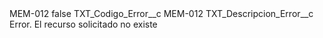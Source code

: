 <?xml version="1.0" encoding="UTF-8"?>
<CustomMetadata xmlns="http://soap.sforce.com/2006/04/metadata" xmlns:xsi="http://www.w3.org/2001/XMLSchema-instance" xmlns:xsd="http://www.w3.org/2001/XMLSchema">
    <label>MEM-012</label>
    <protected>false</protected>
    <values>
        <field>TXT_Codigo_Error__c</field>
        <value xsi:type="xsd:string">MEM-012</value>
    </values>
    <values>
        <field>TXT_Descripcion_Error__c</field>
        <value xsi:type="xsd:string">Error. El recurso solicitado no existe</value>
    </values>
</CustomMetadata>
